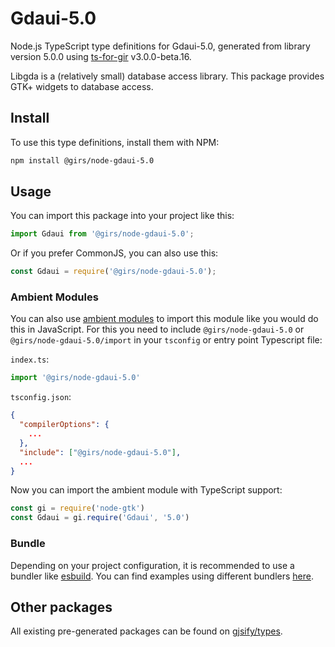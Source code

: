 
# Gdaui-5.0

Node.js TypeScript type definitions for Gdaui-5.0, generated from library version 5.0.0 using [ts-for-gir](https://github.com/gjsify/ts-for-gir) v3.0.0-beta.16.

Libgda is a (relatively small) database access library. This package provides GTK+ widgets to database access.

## Install

To use this type definitions, install them with NPM:
```bash
npm install @girs/node-gdaui-5.0
```

## Usage

You can import this package into your project like this:
```ts
import Gdaui from '@girs/node-gdaui-5.0';
```

Or if you prefer CommonJS, you can also use this:
```ts
const Gdaui = require('@girs/node-gdaui-5.0');
```

### Ambient Modules

You can also use [ambient modules](https://github.com/gjsify/ts-for-gir/tree/main/packages/cli#ambient-modules) to import this module like you would do this in JavaScript.
For this you need to include `@girs/node-gdaui-5.0` or `@girs/node-gdaui-5.0/import` in your `tsconfig` or entry point Typescript file:

`index.ts`:
```ts
import '@girs/node-gdaui-5.0'
```

`tsconfig.json`:
```json
{
  "compilerOptions": {
    ...
  },
  "include": ["@girs/node-gdaui-5.0"],
  ...
}
```

Now you can import the ambient module with TypeScript support: 

```ts
const gi = require('node-gtk')
const Gdaui = gi.require('Gdaui', '5.0')
```


### Bundle

Depending on your project configuration, it is recommended to use a bundler like [esbuild](https://esbuild.github.io/). You can find examples using different bundlers [here](https://github.com/gjsify/ts-for-gir/tree/main/examples).

## Other packages

All existing pre-generated packages can be found on [gjsify/types](https://github.com/gjsify/types).

